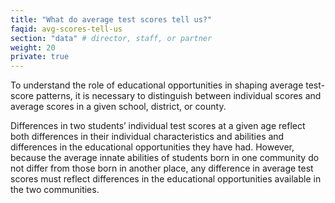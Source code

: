 ```yaml
---
title: "What do average test scores tell us?"
faqid: avg-scores-tell-us
section: "data" # director, staff, or partner
weight: 20
private: true
---
```

To understand the role of educational opportunities in shaping average test-score patterns, it is necessary to distinguish between individual scores and average scores in a given school, district, or county.  

Differences in two students’ individual test scores at a given age reflect both differences in their individual characteristics and abilities and differences in the educational opportunities they have had. However, because the average innate abilities of students born in one community do not differ from those born in another place, any difference in average test scores must reflect differences in the educational opportunities available in the two communities. 
